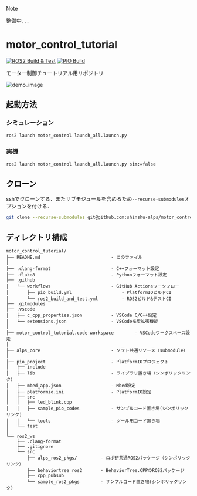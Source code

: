 > [!NOTE]
> 整備中．．．

# motor_control_tutorial

[![ROS2 Build & Test](https://github.com/shinshu-alps/motor_control_tutorial/actions/workflows/ros2_build_and_test.yml/badge.svg)](https://github.com/shinshu-alps/motor_control_tutorial/actions/workflows/ros2_build_and_test.yml)
[![PIO Build](https://github.com/shinshu-alps/motor_control_tutorial/actions/workflows/pio_build.yml/badge.svg)](https://github.com/shinshu-alps/motor_control_tutorial/actions/workflows/pio_build.yml)

モーター制御チュートリアル用リポジトリ  

![demo_image](demo.gif)

## 起動方法

### シミュレーション

```bash
ros2 launch motor_control launch_all.launch.py
```

### 実機

```bash
ros2 launch motor_control launch_all.launch.py sim:=false
```

## クローン

sshでクローンする．またサブモジュールを含めるため`--recurse-submodules`オプションを付ける．

```bash
git clone --recurse-submodules git@github.com:shinshu-alps/motor_control_tutorial.git
```

## ディレクトリ構成

```tree
motor_control_tutorial/
├── README.md                           - このファイル
│
├── .clang-format                       - C++フォーマット設定
├── .flake8                             - Pythonフォーマット設定
├── .github                             
│   └── workflows                       - GitHub Actionsワークフロー
│       ├── pio_build.yml                   - PlatformIOビルドCI
│       └── ros2_build_and_test.yml         - ROS2ビルド&テストCI
├── .gitmodules
├── .vscode
│   ├── c_cpp_properties.json           - VSCode C/C++設定
│   └── extensions.json                 - VSCode推奨拡張機能
│
├── motor_control_tutorial.code-workspace        - VSCodeワークスペース設定
│
├── alps_core                           - ソフト共通リソース（submodule）
│
├── pio_project                         - PlatformIOプロジェクト
│   ├── include
│   ├── lib                             - ライブラリ置き場（シンボリックリンク）
│   ├── mbed_app.json                   - Mbed設定
│   ├── platformio.ini                  - PlatformIO設定
│   ├── src
│   │   ├── led_blink.cpp
│   │   ├── sample_pio_codes            - サンプルコード置き場(シンボリックリンク)
│   │   └── tools                       - ツール用コード置き場
│   └── test
│   
└── ros2_ws
    ├── .clang-format
    ├── .gitignore
    └── src
        ├── alps_ros2_pkgs/         - ロボ研共通ROS2パッケージ（シンボリックリンク）
        ├── behaviortree_ros2       - BehaviorTree.CPPのROS2パッケージ
        ├── cpp_pubsub
        └── sample_ros2_pkgs        - サンプルコード置き場(シンボリックリンク)
```
